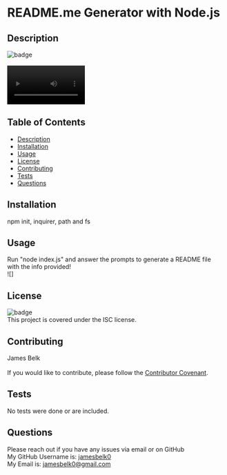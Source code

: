 
  # README.me Generator with Node.js
  ## Description
  ![badge](https://img.shields.io/badge/license-ISC-blue.svg)<br />
  <br />
  <video src='./utils/assets/media/coderunning' width=180/>
  The code for this project can be found here: [README Generator](https://github.com/jamesbelk0/README-Generator)
  A professional README.md file for a user repository. It is made through user input via node.js
  ## Table of Contents
  - [Description](#description)
  - [Installation](#installation)
  - [Usage](#usage)
  - [License](#license)
  - [Contributing](#contributing)
  - [Tests](#tests)
  - [Questions](#questions)
  ## Installation
  npm init, inquirer, path and fs
  ## Usage
  Run "node index.js" and answer the prompts to generate a README file with the info provided!<br />
  ![]
  ## License
  ![badge](https://img.shields.io/badge/license-ISC-blue.svg)
  <br />
  This project is covered under the ISC license.
  ## Contributing
  James Belk<br/><br />
  If you would like to contribute, please follow the [Contributor Covenant](https://www.contributor-covenant.org/).
  ## Tests
  No tests were done or are included.
  ## Questions
  Please reach out if you have any issues via email or on GitHub<br />
  My GitHub Username is: [jamesbelk0](https://github.com/jamesbelk0)<br />
  My Email is: jamesbelk0@gmail.com

